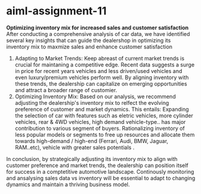 # aiml-assignment-11
**Optimizing inventory mix for increased sales and customer satisfaction**
After conducting a comprehensive analysis of car data, we have identified several key insights that can guide the dealershop in optimizing its inventory mix to maxmize sales and enhance customer satisfaction

1. Adapting to Market Trends: Keep abreast of current market trends is crucial for maintaning a competitive edge. Recent data suggests a surge in price for recent years vehicles and less driven/used vehicles and even luxury/premium vehicles perform well. By aligning inventory with these trends, the dealership can capitalize on emerging opportunities and attract a broader range of customier.
2. Optimizing Inventory Mix: Based on our analysis, we recommend adjusting the dealership's inventory mix to relfect the evolving preference of customer and market dynamics. This entails:
    Expanding the selection of car with features such as eletric vehicles, more cylinder vehicles, rear & 4WD vehicles, high demand vehicle-type.. has major contribution to various segment of buyers.
    Rationalizing inventory of less popular models or segments to free up resources and allocate them towards high-demand / high-end (Ferrari, Audi, BMW, Jaguar, RAM..etc), vehicle with greater sales potentials .

In conclusion, by strategically adjusting its inventory mix to align with customer preference and market trends, the dealership can position itself for success in a comptetitive automotive landscape. Continously monitoring and ansalysing sales data vs inventory will be essential to adapt to changing dynamics and maintain a thriving business model.
